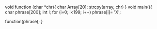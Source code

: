 void function (char *chr){
char Array[20];
strcpy(array, chr)
}
void main(){
char phrase[200];
int I;
for (i=0; i<199; i++)
phrase[i]= 'X';

function(phrase);
}
